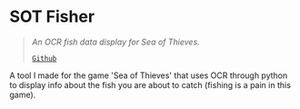# SOT Fisher
> *An OCR fish data display for Sea of Thieves.*
>
> [`Github`](https://github.com/KaiSomething/SOTFisher)

A tool I made for the game 'Sea of Thieves' that uses OCR through python to 
display info about the fish you are about to catch (fishing is a pain in this game).